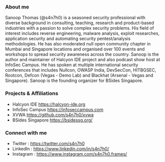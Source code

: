 ### About me
Sanoop Thomas (@s4n7h0) is a seasoned security professional with diverse background in consulting, teaching, research and product-based industries with a passion to solve complex security problems. His field of interest includes reverse engineering, malware analysis, exploit researches, application security and automating security pentest/analysis methodologies. He has also moderated null open community chapter in Mumbai and Singapore locations and organised over 100 events and workshops to spread security awareness across the country. Sanoop is the author and maintainer of Halcyon IDE project and also podcast show host at InfoSec Campus. He has spoken at multiple international security conferences that includes Nullcon, OWASP India, DevSecCon, HITBGSEC, Rootcon, Defcon (Vegas - Demo Lab) and Blackhat (Arsenal - Vegas and Singapore). Sanoop is the founding organizer for BSides Singapore.


### Projects & Affiliations
- Halcyon IDE https://halcyon-ide.org
- InfoSec Campus https://infoseccampus.com
- XVWA https://github.com/s4n7h0/xvwa
- BSides Singapore https://bsidessg.org/


### Connect with me
- Twitter : https://twitter.com/s4n7h0 
- LinkedIn : https://www.linkedin.com/in/s4n7h0/ 
- Instagram : https://www.instagram.com/s4n7h0.frames/ 
